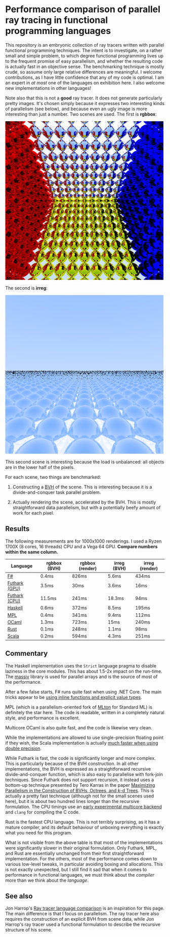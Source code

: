 # Performance comparison of parallel ray tracing in functional programming languages

This repository is an embryonic collection of ray tracers written with
parallel functional programming techniques.  The intent is to
investigate, on a rather small and simple problem, to which degree
functional programming lives up to the frequent promise of easy
parallelism, and whether the resulting code is actually fast in an
objective sense.  The benchmarking technique is mostly crude, so
assume only large relative differences are meaningful.  I welcome
contributions, as I have little confidence that any of my code is
optimal.  I am an expert in *at most* one of the languages on
exhibition here.  I also welcome new implementations in other
languages!

Note also that this is not a **good** ray tracer.  It does not
generate particularly pretty images.  It's chosen simply because it
expresses two interesting kinds of parallelism (see below), and
because even an ugly image is more interesting than just a number.
Two scenes are used.  The first is **rgbbox**:

![rgbbox](rgbbox.png)

The second is **irreg**:

![irreg](irreg.png)

This second scene is interesting because the load is unbalanced: all
objects are in the lower half of the pixels.

For each scene, two things are benchmarked:

1. Constructing a
   [BVH](https://en.wikipedia.org/wiki/Bounding_volume_hierarchy) of
   the scene.  This is interesting because it is a divide-and-conquer
   task parallel problem.

2. Actually rendering the scene, accelerated by the BVH.  This is
   mostly straightforward data parallelism, but with a potentially
   beefy amount of work for each pixel.

## Results

The following measurements are for 1000x1000 renderings.  I used a
Ryzen 1700X (8 cores, 16 threads) CPU and a Vega 64 GPU.  **Compare
numbers within the same column.**

Language | rgbbox (BVH) | rgbbox (render) | irreg (BVH) | irreg (render)
-------- | ------------ | --------------- | ----------- | --------------
[F#](fsharp/)             | 0.4ms |  826ms |  5.6ms |  434ms
[Futhark (GPU)](futhark/) | 3.5ms |   30ms |  3.6ms |   16ms
[Futhark (CPU)](futhark/) |11.5ms |  241ms | 18.3ms |   94ms
[Haskell](haskell/)       | 0.6ms |  372ms |  8.5ms |  195ms
[MPL][mpl]                | 0.4ms |  341ms |  9.4ms |  112ms
[OCaml](ocaml/)           | 1.3ms |  723ms |   15ms |  240ms
[Rust](rust/)             | 0.1ms |  248ms |  1.1ms |   98ms
[Scala](scala/)           | 0.2ms |  594ms |  4.3ms |  251ms

[mpl]: https://github.com/MPLLang/mpl/tree/master/examples/src/ray

## Commentary

The Haskell implementation uses the `Strict` language pragma to
disable laziness in the core modules.  This has about 1.5-2x impact on
the run-time.  The
[massiv](https://hackage.haskell.org/package/massiv-0.5.1.0) library
is used for parallel arrays and is the source of most of the
performance.

After a few false starts, F# runs quite fast when using .NET Core.
The main tricks appear to be [using inline functions and explicit
value types](https://github.com/athas/raytracers/pull/12).

MPL (which is a parallelism-oriented fork of
[MLton](http://mlton.org/) for Standard ML) is definitely the star
here.  The code is readable, written in a completely natural style,
and performance is excellent.

Multicore OCaml is also quite fast, and the code is likewise very
clean.

While the implementations are allowed to use single-precision floating
point if they wish, the Scala implementation is actually [much faster
when using double
precision](https://github.com/athas/raytracers/pull/24).

While Futhark is fast, the code is significantly longer and more
complex.  This is particularly because of the BVH construction.  In
all other implementations, the BVH is expressed as a straightforward
recursive divide-and-conquer function, which is also easy to
parallelise with fork-join techniques.  Since Futhark does not support
recursion, it instead uses a bottom-up technique presented by Tero
Karras in the paper [Maximizing Parallelism in the Construction of
BVHs, Octrees, and *k*-d
Trees](https://research.nvidia.com/sites/default/files/publications/karras2012hpg_paper.pdf).
This is actually a pretty fast technique (although not for the small
scenes used here), but it is about two hundred lines longer than the
recursive formulation.  The CPU timings use an [early experimental
multicore backend](https://github.com/diku-dk/futhark/tree/multicore)
and `clang` for compiling the C code.

Rust is the fastest CPU language.  This is not terribly surprising, as
it has a mature compiler, and its default behaviour of unboxing
everything is exactly what you need for this program.

What is not visible from the above table is that most of the
implementations were significantly slower in their original
formulation.  Only Futhark, MPL, and Rust are essentially unchanged
from their first straightforward implementation.  For the others, most
of the performance comes down to various low-level tweaks, in
particular avoiding boxing and allocations.  This is not exactly
unexpected, but I still find it sad that when it comes to performance
in functional languages, we must think about the *compiler* more than
we think about the *language*.

## See also

Jon Harrop's [Ray tracer language
comparison](https://www.ffconsultancy.com/languages/ray_tracer/index.html)
is an inspiration for this page.  The main difference is that I focus
on parallelism.  The ray tracer here also requires the construction of
an explicit BVH from scene data, while Jon Harrop's ray tracer used a
functional formulation to describe the recursive structure of his
scene.

